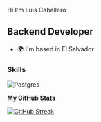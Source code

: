 Hi I'm Luis Caballero

Backend Developer
------------------

* 🌍  I'm based in El Salvador

### Skills

![Postgres](https://img.shields.io/badge/postgres-%23316192.svg?style=for-the-badge&logo=postgresql&logoColor=white)


<b>My GitHub Stats</b>

[![GitHub Streak](https://streak-stats.demolab.com/?user=luchopolis)](https://git.io/streak-stats)
